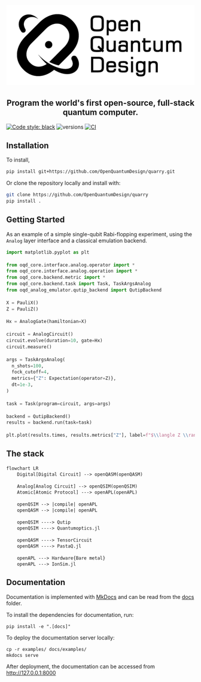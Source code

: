 # ![Open Quantum Design](img/oqd-logo-text.png)

<h2 align="center">
    Program the world's first open-source, full-stack quantum computer.
</h2>

[![Code style: black](https://img.shields.io/badge/code%20style-black-000000.svg)](https://github.com/ambv/black)
![versions](https://img.shields.io/badge/python-3.8%20%7C%203.9%20%7C%203.10-blue)
[![CI](https://github.com/OpenQuantumDesign/quarry/actions/workflows/CI.yml/badge.svg)](https://github.com/OpenQuantumDesign/quarry/actions/workflows/CI.yml)


## Installation <a name="installation"></a>
To install, 
```bash
pip install git+https://github.com/OpenQuantumDesign/quarry.git
```

Or clone the repository locally and install with:

```bash
git clone https://github.com/OpenQuantumDesign/quarry
pip install .
```

## Getting Started <a name="Getting Started"></a>

As an example of a simple single-qubit Rabi-flopping experiment, 
using the `Analog` layer interface and a classical emulation backend.
```python
import matplotlib.pyplot as plt

from oqd_core.interface.analog.operator import *
from oqd_core.interface.analog.operation import *
from oqd_core.backend.metric import *
from oqd_core.backend.task import Task, TaskArgsAnalog
from oqd_analog_emulator.qutip_backend import QutipBackend

X = PauliX()
Z = PauliZ()

Hx = AnalogGate(hamiltonian=X)

circuit = AnalogCircuit()
circuit.evolve(duration=10, gate=Hx)
circuit.measure()

args = TaskArgsAnalog(
  n_shots=100,
  fock_cutoff=4,
  metrics={"Z": Expectation(operator=Z)},
  dt=1e-3,
)

task = Task(program=circuit, args=args)

backend = QutipBackend()
results = backend.run(task=task)

plt.plot(results.times, results.metrics["Z"], label=f"$\\langle Z \\rangle$")
```

## The stack <a name="stack"></a>

```mermaid
flowchart LR
    Digital[Digital Circuit] --> openQASM(openQASM)

    Analog[Analog Circuit] --> openQSIM(openQSIM)
    Atomic[Atomic Protocol] ---> openAPL(openAPL)

    openQSIM --> |compile| openAPL
    openQASM --> |compile| openAPL

    openQSIM ----> Qutip
    openQSIM ----> Quantumoptics.jl

    openQASM ----> TensorCircuit
    openQASM ----> PastaQ.jl

    openAPL ---> Hardware{Bare metal}
    openAPL ---> IonSim.jl
```


## Documentation <a name="documentation"></a>

Documentation is implemented with [MkDocs](https://www.mkdocs.org/) and can be read from the [docs](https://github.com/OpenQuantumDesign/midstack/tree/main/docs) folder.

To install the dependencies for documentation, run:

```
pip install -e ".[docs]"
```

To deploy the documentation server locally:

```
cp -r examples/ docs/examples/
mkdocs serve
```

After deployment, the documentation can be accessed from http://127.0.0.1:8000

